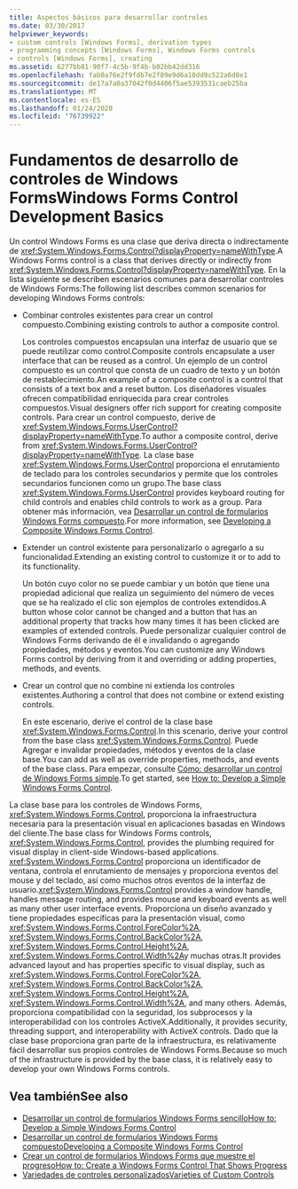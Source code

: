 ```yaml
---
title: Aspectos básicos para desarrollar controles
ms.date: 03/30/2017
helpviewer_keywords:
- custom controls [Windows Forms], derivation types
- programming concepts [Windows Forms], Windows Forms controls
- controls [Windows Forms], creating
ms.assetid: 6277bb81-90f7-4c5b-9f4b-b02bb42dd316
ms.openlocfilehash: fab0a76e2f9fdb7e2f89e9d6a10dd9c522a6d8e1
ms.sourcegitcommit: de17a7a0a37042f0d4406f5ae5393531caeb25ba
ms.translationtype: MT
ms.contentlocale: es-ES
ms.lasthandoff: 01/24/2020
ms.locfileid: "76739922"
---
```

# <a name="windows-forms-control-development-basics"></a><span data-ttu-id="b5e04-102">Fundamentos de desarrollo de controles de Windows Forms</span><span class="sxs-lookup"><span data-stu-id="b5e04-102">Windows Forms Control Development Basics</span></span>
<span data-ttu-id="b5e04-103">Un control Windows Forms es una clase que deriva directa o indirectamente de <xref:System.Windows.Forms.Control?displayProperty=nameWithType>.</span><span class="sxs-lookup"><span data-stu-id="b5e04-103">A Windows Forms control is a class that derives directly or indirectly from <xref:System.Windows.Forms.Control?displayProperty=nameWithType>.</span></span> <span data-ttu-id="b5e04-104">En la lista siguiente se describen escenarios comunes para desarrollar controles de Windows Forms:</span><span class="sxs-lookup"><span data-stu-id="b5e04-104">The following list describes common scenarios for developing Windows Forms controls:</span></span>  
  
- <span data-ttu-id="b5e04-105">Combinar controles existentes para crear un control compuesto.</span><span class="sxs-lookup"><span data-stu-id="b5e04-105">Combining existing controls to author a composite control.</span></span>  
  
     <span data-ttu-id="b5e04-106">Los controles compuestos encapsulan una interfaz de usuario que se puede reutilizar como control.</span><span class="sxs-lookup"><span data-stu-id="b5e04-106">Composite controls encapsulate a user interface that can be reused as a control.</span></span> <span data-ttu-id="b5e04-107">Un ejemplo de un control compuesto es un control que consta de un cuadro de texto y un botón de restablecimiento.</span><span class="sxs-lookup"><span data-stu-id="b5e04-107">An example of a composite control is a control that consists of a text box and a reset button.</span></span> <span data-ttu-id="b5e04-108">Los diseñadores visuales ofrecen compatibilidad enriquecida para crear controles compuestos.</span><span class="sxs-lookup"><span data-stu-id="b5e04-108">Visual designers offer rich support for creating composite controls.</span></span> <span data-ttu-id="b5e04-109">Para crear un control compuesto, derive de <xref:System.Windows.Forms.UserControl?displayProperty=nameWithType>.</span><span class="sxs-lookup"><span data-stu-id="b5e04-109">To author a composite control, derive from <xref:System.Windows.Forms.UserControl?displayProperty=nameWithType>.</span></span> <span data-ttu-id="b5e04-110">La clase base <xref:System.Windows.Forms.UserControl> proporciona el enrutamiento de teclado para los controles secundarios y permite que los controles secundarios funcionen como un grupo.</span><span class="sxs-lookup"><span data-stu-id="b5e04-110">The base class <xref:System.Windows.Forms.UserControl> provides keyboard routing for child controls and enables child controls to work as a group.</span></span> <span data-ttu-id="b5e04-111">Para obtener más información, vea [Desarrollar un control de formularios Windows Forms compuesto](developing-a-composite-windows-forms-control.md).</span><span class="sxs-lookup"><span data-stu-id="b5e04-111">For more information, see [Developing a Composite Windows Forms Control](developing-a-composite-windows-forms-control.md).</span></span>  
  
- <span data-ttu-id="b5e04-112">Extender un control existente para personalizarlo o agregarlo a su funcionalidad.</span><span class="sxs-lookup"><span data-stu-id="b5e04-112">Extending an existing control to customize it or to add to its functionality.</span></span>  
  
     <span data-ttu-id="b5e04-113">Un botón cuyo color no se puede cambiar y un botón que tiene una propiedad adicional que realiza un seguimiento del número de veces que se ha realizado el clic son ejemplos de controles extendidos.</span><span class="sxs-lookup"><span data-stu-id="b5e04-113">A button whose color cannot be changed and a button that has an additional property that tracks how many times it has been clicked are examples of extended controls.</span></span> <span data-ttu-id="b5e04-114">Puede personalizar cualquier control de Windows Forms derivando de él e invalidando o agregando propiedades, métodos y eventos.</span><span class="sxs-lookup"><span data-stu-id="b5e04-114">You can customize any Windows Forms control by deriving from it and overriding or adding properties, methods, and events.</span></span>  
  
- <span data-ttu-id="b5e04-115">Crear un control que no combine ni extienda los controles existentes.</span><span class="sxs-lookup"><span data-stu-id="b5e04-115">Authoring a control that does not combine or extend existing controls.</span></span>  
  
     <span data-ttu-id="b5e04-116">En este escenario, derive el control de la clase base <xref:System.Windows.Forms.Control>.</span><span class="sxs-lookup"><span data-stu-id="b5e04-116">In this scenario, derive your control from the base class <xref:System.Windows.Forms.Control>.</span></span> <span data-ttu-id="b5e04-117">Puede Agregar e invalidar propiedades, métodos y eventos de la clase base.</span><span class="sxs-lookup"><span data-stu-id="b5e04-117">You can add as well as override properties, methods, and events of the base class.</span></span> <span data-ttu-id="b5e04-118">Para empezar, consulte [Cómo: desarrollar un control de Windows Forms simple](how-to-develop-a-simple-windows-forms-control.md).</span><span class="sxs-lookup"><span data-stu-id="b5e04-118">To get started, see [How to: Develop a Simple Windows Forms Control](how-to-develop-a-simple-windows-forms-control.md).</span></span>  
  
 <span data-ttu-id="b5e04-119">La clase base para los controles de Windows Forms, <xref:System.Windows.Forms.Control>, proporciona la infraestructura necesaria para la presentación visual en aplicaciones basadas en Windows del cliente.</span><span class="sxs-lookup"><span data-stu-id="b5e04-119">The base class for Windows Forms controls, <xref:System.Windows.Forms.Control>, provides the plumbing required for visual display in client-side Windows-based applications.</span></span> <span data-ttu-id="b5e04-120"><xref:System.Windows.Forms.Control> proporciona un identificador de ventana, controla el enrutamiento de mensajes y proporciona eventos del mouse y del teclado, así como muchos otros eventos de la interfaz de usuario.</span><span class="sxs-lookup"><span data-stu-id="b5e04-120"><xref:System.Windows.Forms.Control> provides a window handle, handles message routing, and provides mouse and keyboard events as well as many other user interface events.</span></span> <span data-ttu-id="b5e04-121">Proporciona un diseño avanzado y tiene propiedades específicas para la presentación visual, como <xref:System.Windows.Forms.Control.ForeColor%2A>, <xref:System.Windows.Forms.Control.BackColor%2A>, <xref:System.Windows.Forms.Control.Height%2A>, <xref:System.Windows.Forms.Control.Width%2A>y muchas otras.</span><span class="sxs-lookup"><span data-stu-id="b5e04-121">It provides advanced layout and has properties specific to visual display, such as <xref:System.Windows.Forms.Control.ForeColor%2A>, <xref:System.Windows.Forms.Control.BackColor%2A>, <xref:System.Windows.Forms.Control.Height%2A>, <xref:System.Windows.Forms.Control.Width%2A>, and many others.</span></span> <span data-ttu-id="b5e04-122">Además, proporciona compatibilidad con la seguridad, los subprocesos y la interoperabilidad con los controles ActiveX.</span><span class="sxs-lookup"><span data-stu-id="b5e04-122">Additionally, it provides security, threading support, and interoperability with ActiveX controls.</span></span> <span data-ttu-id="b5e04-123">Dado que la clase base proporciona gran parte de la infraestructura, es relativamente fácil desarrollar sus propios controles de Windows Forms.</span><span class="sxs-lookup"><span data-stu-id="b5e04-123">Because so much of the infrastructure is provided by the base class, it is relatively easy to develop your own Windows Forms controls.</span></span>  
  
## <a name="see-also"></a><span data-ttu-id="b5e04-124">Vea también</span><span class="sxs-lookup"><span data-stu-id="b5e04-124">See also</span></span>

- [<span data-ttu-id="b5e04-125">Desarrollar un control de formularios Windows Forms sencillo</span><span class="sxs-lookup"><span data-stu-id="b5e04-125">How to: Develop a Simple Windows Forms Control</span></span>](how-to-develop-a-simple-windows-forms-control.md)
- [<span data-ttu-id="b5e04-126">Desarrollar un control de formularios Windows Forms compuesto</span><span class="sxs-lookup"><span data-stu-id="b5e04-126">Developing a Composite Windows Forms Control</span></span>](developing-a-composite-windows-forms-control.md)
- [<span data-ttu-id="b5e04-127">Crear un control de formularios Windows Forms que muestre el progreso</span><span class="sxs-lookup"><span data-stu-id="b5e04-127">How to: Create a Windows Forms Control That Shows Progress</span></span>](how-to-create-a-windows-forms-control-that-shows-progress.md)
- [<span data-ttu-id="b5e04-128">Variedades de controles personalizados</span><span class="sxs-lookup"><span data-stu-id="b5e04-128">Varieties of Custom Controls</span></span>](varieties-of-custom-controls.md)
